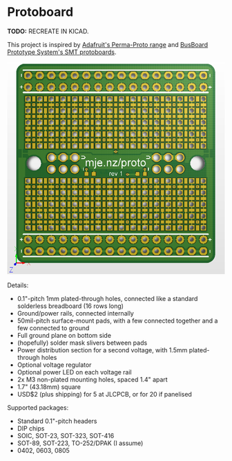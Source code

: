 # Protoboard

**TODO:** RECREATE IN KICAD.

This project is inspired by [Adafruit's Perma-Proto range](https://www.adafruit.com/category/466) and [BusBoard Prototype System's SMT protoboards](https://busboard.com/SP1-50x50-G).

![Board render](screenshot.png)

Details:

- 0.1"-pitch 1mm plated-through holes, connected like a standard solderless breadboard (16 rows long)
- Ground/power rails, connected internally
- 50mil-pitch surface-mount pads, with a few connected together and a few connected to ground
- Full ground plane on bottom side
- (hopefully) solder mask slivers between pads
- Power distribution section for a second voltage, with 1.5mm plated-through holes
- Optional voltage regulator
- Optional power LED on each voltage rail
- 2x M3 non-plated mounting holes, spaced 1.4" apart
- 1.7" (43.18mm) square
- USD$2 (plus shipping) for 5 at JLCPCB, or for 20 if panelised

Supported packages:

- Standard 0.1"-pitch headers
- DIP chips
- SOIC, SOT-23, SOT-323, SOT-416
- SOT-89, SOT-223, TO-252/DPAK (I assume)
- 0402, 0603, 0805
